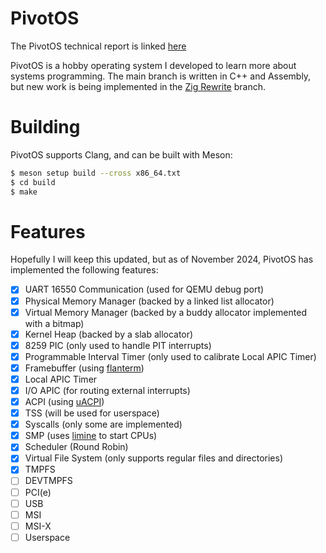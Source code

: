 # PivotOS
The PivotOS technical report is linked [here](https://drive.google.com/file/d/1kxixXEWUIjfGBtqEL4NTH-5zH13HSeFE/view?usp=sharing)

PivotOS is a hobby operating system I developed to learn more about systems programming. The main branch is written in C++ and Assembly, but new work is being implemented in the [Zig Rewrite](../../tree/zig) branch.

# Building
PivotOS supports Clang, and can be built with Meson:
```bash
$ meson setup build --cross x86_64.txt
$ cd build
$ make
```

# Features
Hopefully I will keep this updated, but as of November 2024, PivotOS has implemented the following features:
- [x] UART 16550 Communication (used for QEMU debug port)
- [x] Physical Memory Manager (backed by a linked list allocator)
- [x] Virtual Memory Manager (backed by a buddy allocator implemented with a bitmap)
- [x] Kernel Heap (backed by a slab allocator)
- [x] 8259 PIC (only used to handle PIT interrupts)
- [x] Programmable Interval Timer (only used to calibrate Local APIC Timer)
- [x] Framebuffer (using [flanterm](https://github.com/mintsuki/flanterm))
- [x] Local APIC Timer
- [x] I/O APIC (for routing external interrupts)
- [x] ACPI (using [uACPI](https://github.com/uACPI/uACPI))
- [x] TSS (will be used for userspace)
- [x] Syscalls (only some are implemented)
- [x] SMP (uses [limine](https://github.com/limine-bootloader/limine) to start CPUs)
- [x] Scheduler (Round Robin)
- [x] Virtual File System (only supports regular files and directories)
- [x] TMPFS
- [ ] DEVTMPFS
- [ ] PCI(e)
- [ ] USB
- [ ] MSI
- [ ] MSI-X
- [ ] Userspace
